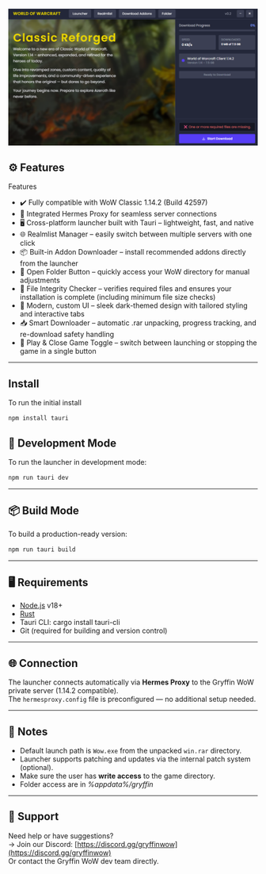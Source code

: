 ![Launcher Screenshot](Bild_2025-07-26_122723299.png)

## ⚙️ Features

 Features
- ✔️ Fully compatible with WoW Classic 1.14.2 (Build 42597)
- 🔌 Integrated Hermes Proxy for seamless server connections
- 🖥️ Cross-platform launcher built with Tauri – lightweight, fast, and native
- 🌐 Realmlist Manager – easily switch between multiple servers with one click
- 📦 Built-in Addon Downloader – install recommended addons directly from the launcher
- 📁 Open Folder Button – quickly access your WoW directory for manual adjustments
- 🧪 File Integrity Checker – verifies required files and ensures your installation is complete (including minimum file size checks)
- 🎨 Modern, custom UI – sleek dark-themed design with tailored styling and interactive tabs
- 📥 Smart Downloader – automatic .rar unpacking, progress tracking, and re-download safety handling
- 🔄 Play & Close Game Toggle – switch between launching or stopping the game in a single button
 
---

## Install

To run the initial install
```bash
npm install tauri
`````

## 🧪 Development Mode

To run the launcher in development mode:
```bash
npm run tauri dev
`````

---

## 📦 Build Mode

To build a production-ready version:
```bash
npm run tauri build
`````

---

## 🖥 Requirements

- [Node.js](https://nodejs.org/) v18+
- [Rust](https://www.rust-lang.org/tools/install)
- Tauri CLI: cargo install tauri-cli
- Git (required for building and version control)

---

## 🌐 Connection

The launcher connects automatically via **Hermes Proxy** to the Gryffin WoW private server (1.14.2 compatible).  
The `hermesproxy.config` file is preconfigured — no additional setup needed.

---

## 🧩 Notes

- Default launch path is `Wow.exe` from the unpacked `win.rar` directory.
- Launcher supports patching and updates via the internal patch system (optional).
- Make sure the user has **write access** to the game directory.
- Folder access are in *%appdata%/gryffin*

---

## 💬 Support

Need help or have suggestions?  
→ Join our Discord: [https://discord.gg/gryffinwow](https://discord.gg/gryffinwow)  
Or contact the Gryffin WoW dev team directly.
